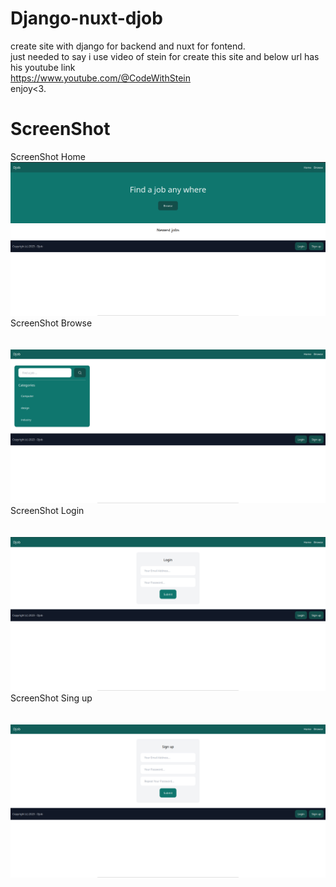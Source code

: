# Django-nuxt-djob
create site with django for backend and nuxt for fontend. <br>
just needed to say i use video of stein for create this site and below url has his youtube link<br>
https://www.youtube.com/@CodeWithStein<br>
enjoy<3.


# ScreenShot
ScreenShot Home</br>
![alt text](https://github.com/AmirhosseinAbutalebi/Django-nuxt-djob/blob/master/Pic1.png)</br>
ScreenShot Browse</br></br></br>
![alt text](https://github.com/AmirhosseinAbutalebi/Django-nuxt-djob/blob/master/Pic2.png)</br>
ScreenShot Login</br></br></br>
![alt text](https://github.com/AmirhosseinAbutalebi/Django-nuxt-djob/blob/master/Pic3.png)</br>
ScreenShot Sing up</br></br></br>
![alt text](https://github.com/AmirhosseinAbutalebi/Django-nuxt-djob/blob/master/Pic4.png)

